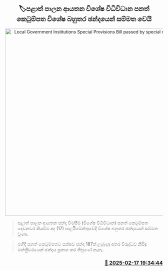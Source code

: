 <p align='center'><b><h2 align='center' title='Local Government Institutions Special Provisions Bill passed by special majority vote'>🏷පළාත් පාලන ආයතන විශේෂ විධිවිධාන පනත් කෙටුම්පත විශේෂ බහුතර ඡන්දයෙන් සම්මත වෙයි</h2></b></p>
<p align='center'><img src='https://helakuru.sgp1.cdn.digitaloceanspaces.com/esana/images/lib/parliment-new-01[1].jpg' width='600' alt='Local Government Institutions Special Provisions Bill passed by special majority vote'></p>

> පළාත් පාලන ආයතන ඡන්ද විමසීම් (විශේෂ විධිවිධාන) පනත් කෙටුම්පත දෙවනවර කියවීම අද (17) පාර්ලිමේන්තුවේදී විශේෂ බහුතර ඡන්දයෙන් සම්මත වුණා.

> එහිදී පනත් කෙටුම්පතට පක්ෂව ඡන්ද 187ක් ලැබුණු අතර විරුද්ධව කිසිඳු මන්ත්‍රීවරයෙක් ඡන්දය ප්‍රකාශ කර තිබුණේ නැහැ. 



<h3 align='right'><a href='https://www.helakuru.lk/esana/p/107562/'>📅 2025-02-17 19:34:44</a></h3>
